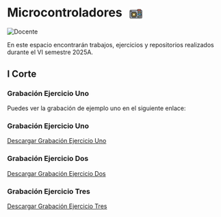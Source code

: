 <h1>
  Microcontroladores
  <img src="image-2.png" alt="alt text" width="30" style="vertical-align: middle; margin-left: 10px;"/>
</h1>

![Docente](https://img.shields.io/badge/Docente-Julian_Rene_Chaux_Cedeno-FFD700.svg?style=for-the-badge&logo=Docente&logoColor=white)

En este espacio encontrarán trabajos, ejercicios y repositorios realizados durante el VI semestre 2025A.


## I Corte
### Grabación Ejercicio Uno
Puedes ver la grabación de ejemplo uno en el siguiente enlace:

### Grabación Ejercicio Uno

[Descargar Grabación Ejercicio Uno](https://github.com/JerssonF/MICROCONTROLADORES/raw/main/Videos/Grabación%20Ejercicio%20Uno%202025-02-06%202021.mp4)

### Grabación Ejercicio Dos

[Descargar Grabación Ejercicio Dos](https://github.com/JerssonF/MICROCONTROLADORES/raw/main/Videos/Grabación%20Ejercicio%20Dos%202025-02-13%202021.mp4)

### Grabación Ejercicio Tres

[Descargar Grabación Ejercicio Tres](https://github.com/JerssonF/MICROCONTROLADORES/raw/main/Videos/Grabación%20Ejercicio%20Tres%202025-02-20%202021.mp4)

